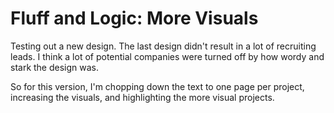 # Fluff and Logic: More Visuals

Testing out a new design. The last design didn't result in a lot of recruiting leads. I think a lot of potential companies were turned off by how wordy and stark the design was.

So for this version, I'm chopping down the text to one page per project, increasing the visuals, and highlighting the more visual projects.

